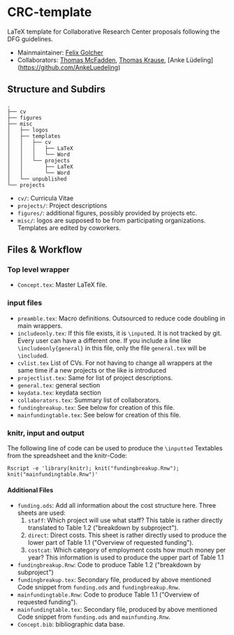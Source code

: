 # CRC-template

LaTeX template for Collaborative Research Center proposals following
the DFG guidelines.

* Mainmaintainer: [Felix Golcher](https://github.com/felixgolcher)
* Collaborators: [Thomas McFadden](https://github.com/mcfadden13), [Thomas Krause](https://github.com/thomaskrause), [Anke Lüdeling] (https://github.com/AnkeLuedeling)

## Structure and Subdirs 

```
.
├── cv
├── figures
├── misc
│   ├── logos
│   ├── templates
│   │   ├── cv
│   │   │   ├── LaTeX
│   │   │   └── Word
│   │   └── projects
│   │       ├── LaTeX
│   │       └── Word
│   └── unpublished
└── projects
```

* `cv/`: Curricula Vitae
* `projects/`: Project descriptions
* `figures/`: additional figures, possibly provided by projects etc.
* `misc/`: logos are supposed to be from participating organizations. Templates are edited by coworkers.


## Files & Workflow

### Top level wrapper

* `Concept.tex`: Master LaTeX file.

### input files

* `preamble.tex`: Macro definitions. Outsourced to reduce code doubling in main wrappers.
* `includeonly.tex`: If this file exists, it is `\input`ed. It is not tracked by git. Every user can have a different one. If you include a line like `\includeonly{general}` in this file, only the file `general.tex` will be `\include`d.
* `cvlist.tex` List of CVs. For not having to change all wrappers at the same time if a new projects or the like is introduced
* `projectlist.tex`: Same for list of project descriptions.
* `general.tex`: general section
* `keydata.tex`: keydata section
* `collaborators.tex`: Summary list of collaborators.
* `fundingbreakup.tex`: See below for creation of this file.
* `mainfundingtable.tex`: See below for creation of this file.


### knitr, input and output ###

The following line of code can be used to produce the `\inputted` Textables from the spreadsheet and the knitr-Code:
```
Rscript -e 'library(knitr); knit("fundingbreakup.Rnw"); knit("mainfundingtable.Rnw")'
```

#### Additional Files ####

* `funding.ods`: Add all information about the cost structure here. Three sheets are used:
    1. `staff`: Which project will use what staff? This table is rather directly translated to Table 1.2 ("breakdown by subproject").
    2. `direct`: Direct costs. This sheet is rather directly used to produce the lower part of Table 1.1 ("Overview of requested funding").
    3. `costcat`: Which category of employment costs how much money per year? This information is used to produce the upper part of Table 1.1
* `fundingbreakup.Rnw`: Code to produce Table 1.2 ("breakdown by subproject")
* `fundingbreakup.tex`: Secondary file, produced by above mentioned Code snippet from `funding.ods` and `fundingbreakup.Rnw`.
* `mainfundingtable.Rnw`: Code to produce Table 1.1 ("Overview of requested funding").
* `mainfundingtable.tex`: Secondary file, produced by above mentioned Code snippet from `funding.ods` and `mainfunding.Rnw`.
* `Concept.bib`: bibliographic data base.





